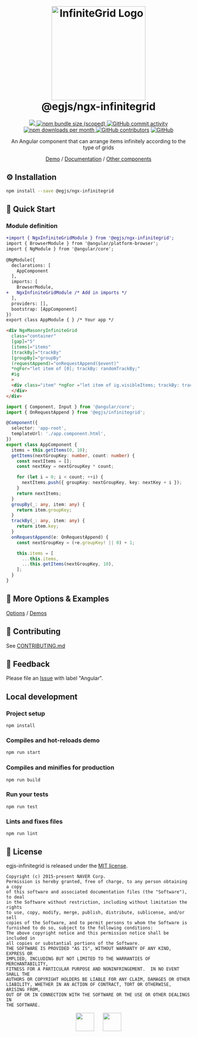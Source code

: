 <h1 align="center">
  <img width="256" alt="InfiniteGrid Logo" src="https://naver.github.io/egjs-infinitegrid/img/infinitegrid_logo.png"><br/>
  @egjs/ngx-infinitegrid
</h1>

<p align="center">
  <a href="https://www.npmjs.com/package/@egjs/ngx-infinitegrid" target="_blank">
    <img src="https://img.shields.io/npm/v/@egjs/ngx-infinitegrid.svg?style=flat-square&color=dd0031&label=version&logo=NPM">
  </a>
  <a href="https://www.npmjs.com/package/@egjs/ngx-infinitegrid" target="_blank">
    <img alt="npm bundle size (scoped)" src="https://img.shields.io/bundlephobia/minzip/@egjs/ngx-infinitegrid.svg?style=flat-square&label=%F0%9F%92%BE%20gzipped&color=007acc">
  </a>
  <a href="https://github.com/naver/egjs-infinitegrid/graphs/commit-activity">
    <img alt="GitHub commit activity" src="https://img.shields.io/github/commit-activity/m/naver/egjs-infinitegrid.svg?style=flat-square&label=%E2%AC%86%20commits&color=08CE5D">
  </a>
  <a href="https://www.npmjs.com/package/@egjs/ngx-infinitegrid" target="_blank">
    <img src="https://img.shields.io/npm/dm/@egjs/ngx-infinitegrid.svg?style=flat-square&label=%E2%AC%87%20downloads&color=08CE5D" alt="npm downloads per month">
  </a>
  <a href="https://github.com/naver/egjs-infinitegrid/graphs/contributors" target="_blank">
    <img alt="GitHub contributors" src="https://img.shields.io/github/contributors/naver/egjs-infinitegrid.svg?label=%F0%9F%91%A5%20contributors&style=flat-square&color=08CE5D"></a>
  <a href="https://github.com/naver/egjs-infinitegrid/blob/master/LICENSE" target="_blank">
    <img alt="GitHub" src="https://img.shields.io/github/license/naver/egjs-infinitegrid.svg?style=flat-square&label=%F0%9F%93%9C%20license&color=08CE5D">
  </a>
</p>

<p align="center">
  An Angular component that can arrange items infinitely according to the type of grids
</p>

<p align="center">
  <a href="https://naver.github.io/egjs-infinitegrid/">Demo</a> / <a href="https://naver.github.io/egjs-infinitegrid/docs/api/InfiniteGrid">Documentation</a> / <a href="https://naver.github.io/egjs/">Other components</a>
</p>

## ⚙️ Installation
```sh
npm install --save @egjs/ngx-infinitegrid
```

## 🏃 Quick Start
### Module definition
```diff
+import { NgxInfiniteGridModule } from '@egjs/ngx-infinitegrid';
import { BrowserModule } from '@angular/platform-browser';
import { NgModule } from '@angular/core';
 
@NgModule({
  declarations: [
    AppComponent
  ],
  imports: [
    BrowserModule,
+   NgxInfiniteGridModule /* Add in imports */
  ],
  providers: [],
  bootstrap: [AppComponent]
})
export class AppModule { } /* Your app */
```

```html
<div NgxMasonryInfiniteGrid
  class="container"
  [gap]="5"
  [items]="items"
  [trackBy]="trackBy"
  [groupBy]="groupBy"
  (requestAppend)="onRequestAppend($event)"
  *ngFor="let item of [0]; trackBy: randomTrackBy;"
  #ig
  >
  <div class="item" *ngFor ="let item of ig.visibleItems; trackBy: trackBy;">
  </div>
</div>
```

```ts
import { Component, Input } from '@angular/core';
import { OnRequestAppend } from '@egjs/infinitegrid';

@Component({
  selector: 'app-root',
  templateUrl: './app.component.html',
})
export class AppComponent {
  items = this.getItems(0, 10);
  getItems(nextGroupKey: number, count: number) {
    const nextItems = [];
    const nextKey = nextGroupKey * count;

    for (let i = 0; i < count; ++i) {
      nextItems.push({ groupKey: nextGroupKey, key: nextKey + i });
    }
    return nextItems;
  }
  groupBy(_: any, item: any) {
    return item.groupKey;
  }
  trackBy(_: any, item: any) {
    return item.key;
  }
  onRequestAppend(e: OnRequestAppend) {
    const nextGroupKey = (+e.groupKey! || 0) + 1;

    this.items = [
      ...this.items,
      ...this.getItems(nextGroupKey, 10),
    ];
  }
}
```


## 📖 More Options & Examples
[Options](https://naver.github.io/egjs-infinitegrid/Options) / [Demos](https://naver.github.io/egjs-infinitegrid/Demos)

## 🙌 Contributing
See [CONTRIBUTING.md](https://github.com/naver/egjs-infinitegrid/blob/master/CONTRIBUTING.md)

## 📝 Feedback
Please file an [Issue](https://github.com/naver/egjs-infinitegrid/issues) with label "Angular".

## Local development
### Project setup
```
npm install
```

### Compiles and hot-reloads demo
```sh
npm run start
```

### Compiles and minifies for production
```
npm run build
```

### Run your tests
```
npm run test
```

### Lints and fixes files
```
npm run lint
```

## 📜 License
egjs-infinitegrid is released under the [MIT license](http://naver.github.io/egjs/license.txt).

```
Copyright (c) 2015-present NAVER Corp.
Permission is hereby granted, free of charge, to any person obtaining a copy
of this software and associated documentation files (the "Software"), to deal
in the Software without restriction, including without limitation the rights
to use, copy, modify, merge, publish, distribute, sublicense, and/or sell
copies of the Software, and to permit persons to whom the Software is
furnished to do so, subject to the following conditions:
The above copyright notice and this permission notice shall be included in
all copies or substantial portions of the Software.
THE SOFTWARE IS PROVIDED "AS IS", WITHOUT WARRANTY OF ANY KIND, EXPRESS OR
IMPLIED, INCLUDING BUT NOT LIMITED TO THE WARRANTIES OF MERCHANTABILITY,
FITNESS FOR A PARTICULAR PURPOSE AND NONINFRINGEMENT.  IN NO EVENT SHALL THE
AUTHORS OR COPYRIGHT HOLDERS BE LIABLE FOR ANY CLAIM, DAMAGES OR OTHER
LIABILITY, WHETHER IN AN ACTION OF CONTRACT, TORT OR OTHERWISE, ARISING FROM,
OUT OF OR IN CONNECTION WITH THE SOFTWARE OR THE USE OR OTHER DEALINGS IN
THE SOFTWARE.
```

<p align="center">
  <a href="https://naver.github.io/egjs/"><img height="50" src="https://naver.github.io/egjs/img/logotype1_black.svg" ></a>&nbsp;&nbsp;&nbsp;&nbsp;&nbsp;&nbsp;<a href="https://github.com/naver"><img height="50" src="https://naver.github.io/OpenSourceGuide/book/assets/naver_logo.png" /></a>
</p>

